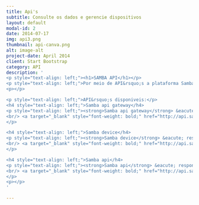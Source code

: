 ```yaml
---
title: Api's
subtitle: Consulte os dados e gerencie dispositivos
layout: default
modal-id: 2
date: 2014-07-17
img: api3.png
thumbnail: api-canva.png
alt: image-alt
project-date: April 2014
client: Start Bootstrap
category: API
description: '
<p style="text-align: left;"><h1>SAMBA API</h1></p>
<p style="text-align: left;">Por meio de API&rsquo;s a plataforma Samba Iot, disponibiliza diversos recursos para integra&ccedil;&atilde;o e ger&ecirc;nciamento de dispositivos, tornando f&aacute;cil e &aacute;gil uma integra&ccedil;&atilde;o do seu sistema com o dispositivo f&iacute;sico.</p>
<p></p>

<p style="text-align: left;">API&rsquo;s disponiveis:</p>
<h4 style="text-align: left;">Samba api gateway</h4>
<p style="text-align: left;"><strong>Samba api gateway</strong> &eacute; respons&aacute;vel por enviar dados para diferentes plataformas. 🚀
<br/> <a target="_blank" style="font-weight: bold;" href="http://api.sambaiot.com.br/api/v1/api-gateway/redocs">API Gateway docs</a>
</p>

<h4 style="text-align: left;">Samba device</h4>
<p style="text-align: left;"><strong>Samba device</strong> &eacute; respons&aacute;vel por gerenciar os dispositivos fisicos.
<br/> <a target="_blank" style="font-weight: bold;" href="http://api.sambaiot.com.br/api/v1/device/redocs">Device docs</a>
</p>

<h4 style="text-align: left;">Samba api</h4>
<p style="text-align: left;"><strong>Samba api</strong> &eacute; respons&aacute;vel por ger&ecirc;nciar para onde os dados dos dispositivos ser&atilde;o enviados.
<br/> <a target="_blank" style="font-weight: bold;" href="http://api.sambaiot.com.br/api/v1/api/redocs">API docs</a>
</p>
<p></p>
'

---
```

